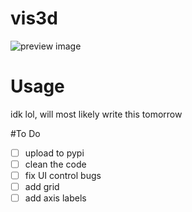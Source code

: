# vis3d
![preview image](https://github.com/LukasDrsman/vis3d/blob/main/assets/coil.png)

# Usage
idk lol, will most likely write this tomorrow

#To Do
 - [ ] upload to pypi
 - [ ] clean the code
 - [ ] fix UI control bugs
 - [ ] add grid
 - [ ] add axis labels
